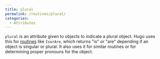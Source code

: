 ```yaml
---
title: plural
permalink: /routines/plural/
categories: 
  - Attributes
---
```


`plural` is an attribute given to objects to indicate a plural object.
Hugo uses this for [routines](/routines/) like `IsorAre`, which
returns "is" or "are" depending if an object is singular or plural. It
also uses it for similar routines or for determining proper pronouns for
the object.
